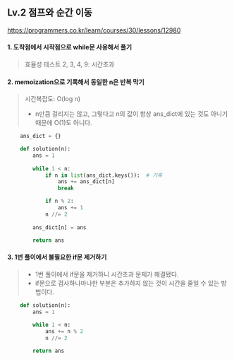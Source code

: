 ## Lv.2 점프와 순간 이동

https://programmers.co.kr/learn/courses/30/lessons/12980

#### 1. 도착점에서 시작점으로 while문 사용해서 풀기
> 효율성 테스트 2, 3, 4, 9: 시간초과

#### 2. memoization으로 기록해서 동일한 n은 반복 막기
> 시간복잡도: O(log n)
> - n만큼 걸리지는 않고, 그렇다고 n의 값이 항상 ans_dict에 있는 것도 아니기 때문에 O(1)도 아니다.

```python
    ans_dict = {}

    def solution(n):
        ans = 1
        
        while 1 < n:
            if n in list(ans_dict.keys()):  # 기록
                ans += ans_dict[n]
                break

            if n % 2:
                ans += 1
            n //= 2
        
        ans_dict[n] = ans

        return ans
```
#### 3. 1번 풀이에서 불필요한 if문 제거하기
> - 1번 풀이에서 if문을 제거하니 시간초과 문제가 해결됐다.
> - if문으로 검사하나마나한 부분은 추가하지 않는 것이 시간을 줄일 수 있는 방법이다.
```python
    def solution(n):
        ans = 1
        
        while 1 < n:
            ans += n % 2
            n //= 2

        return ans
```


